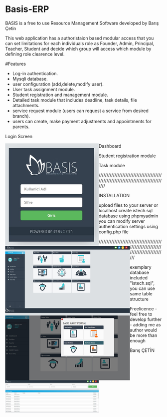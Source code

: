 # Basis-ERP

BASIS is a free to use Resource Management Software developed by Barış Çetin

This web application has a authoristaion based modular access that you can set limitations for each individuals role as
Founder, Admin, Principal, Teacher, Student and decide which group will access which module by defining role clearence level.

#Features

 - Log-in authentication.
 - Mysqli database.
 - user configuration (add,delete,modify user).
 - User task assignment module.
 - Student registration and management module.
 - Detailed task module that includes deadline, task details, file attachments.
 - service request module (users can request a service from desired branch).
 - users can create, make payment adjustments and appointments for parents.


Login Screen 

<img src="screenshots/login.jpg" alt="Alt text" title="Optional title" style="display: inline-block;float:left; max-width: 300px">

Dashboard

<img src="screenshots/main.jpg" alt="Alt text" title="Optional title" style="display: inline-block;float:left; width: 400px">

Student registration module 

<img src="screenshots/register.jpg" alt="Alt text" title="Optional title" style="display: inline-block;float:left; width: 400px">

Task module 

<img src="screenshots/task.jpg" alt="Alt text" title="Optional title" style="display: inline-block;float:left; width: 300px">


////////////////////////////////////////////////////////////////////////////////////

INSTALLATION

upload files to your server or localhost
create istech.sql database using phpmyadmin
you can modify server authentication settings using config.php file

///////////////////////////////////////////////////////////////////////////////////

exemplary database included "istech.sql", you can use same table structure

Freelicence - feel free to develop further - adding me as author would be more than enough


Barış ÇETİN
